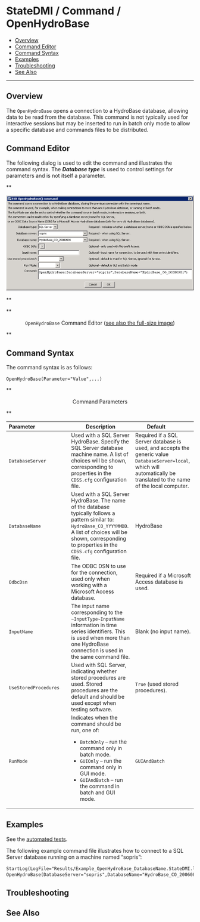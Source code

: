 # StateDMI / Command / OpenHydroBase #

* [Overview](#overview)
* [Command Editor](#command-editor)
* [Command Syntax](#command-syntax)
* [Examples](#examples)
* [Troubleshooting](#troubleshooting)
* [See Also](#see-also)

-------------------------

## Overview ##

The `OpenHydroBase`
opens a connection to a HydroBase database, allowing data to be read from the database.
This command is not typically used for interactive sessions but may be inserted to run
in batch only mode to allow a specific database and commands files to be distributed.

## Command Editor ##

The following dialog is used to edit the command and illustrates the command syntax.
The ***Database type*** is used to control settings for parameters and is not itself a parameter.

**<p style="text-align: center;">
![OpenHydroBase](OpenHydroBase.png)
</p>**

**<p style="text-align: center;">
`OpenHydroBase` Command Editor (<a href="../OpenHydroBase.png">see also the full-size image</a>)
</p>**

## Command Syntax ##

The command syntax is as follows:

```text
OpenHydroBase(Parameter="Value",...)
```
**<p style="text-align: center;">
Command Parameters
</p>**

| **Parameter**&nbsp;&nbsp;&nbsp;&nbsp;&nbsp;&nbsp;&nbsp;&nbsp;&nbsp;&nbsp;&nbsp;&nbsp;&nbsp;&nbsp;&nbsp;&nbsp;&nbsp;&nbsp;&nbsp;&nbsp;&nbsp;&nbsp; | **Description** | **Default**&nbsp;&nbsp;&nbsp;&nbsp;&nbsp;&nbsp;&nbsp;&nbsp;&nbsp;&nbsp; |
| --------------|-----------------|----------------- |
| `DatabaseServer` | Used with a SQL Server HydroBase.  Specify the SQL Server database machine name.  A list of choices will be shown, corresponding to properties in the `CDSS.cfg` configuration file. | Required if a SQL Server database is used, and accepts the generic value `DatabaseServer=local`, which will automatically be translated to the name of the local computer. |
| `DatabaseName` | Used with a SQL Server HydroBase.  The name of the database typically follows a pattern similar to: `HydroBase_CO_YYYYMMDD`.  A list of choices will be shown, corresponding to properties in the `CDSS.cfg` configuration file. | HydroBase |
| `OdbcDsn` | The ODBC DSN to use for the connection, used only when working with a Microsoft Access database. | Required if a Microsoft Access database is used. |
| `InputName` | The input name corresponding to the `~InputType~InputName` information in time series identifiers.  This is used when more than one HydroBase connection is used in the same command file. | Blank (no input name). |
| `UseStoredProcedures` | Used with SQL Server, indicating whether stored procedures are used.  Stored procedures are the default and should be used except when testing software. | `True` (used stored procedures). |
| `RunMode` | Indicates when the command should be run, one of:<ul><li>`BatchOnly` – run the command only in batch mode.</li><li>`GUIOnly` – run the command only in GUI mode.</li><li>`GUIAndBatch` – run the command in batch and GUI mode.</li></ul> | `GUIAndBatch` |

## Examples ##

See the [automated tests](https://github.com/OpenCDSS/cdss-app-statedmi-test/tree/master/test/regression/commands/OpenHydroBase).

The following example command file illustrates how to connect to a SQL Server database running on a machine named “sopris”:

```
StartLog(LogFile="Results/Example_OpenHydroBase_DatabaseName.StateDMI.log")
OpenHydroBase(DatabaseServer="sopris",DatabaseName="HydroBase_CO_20060816")
```

## Troubleshooting ##

## See Also ##

